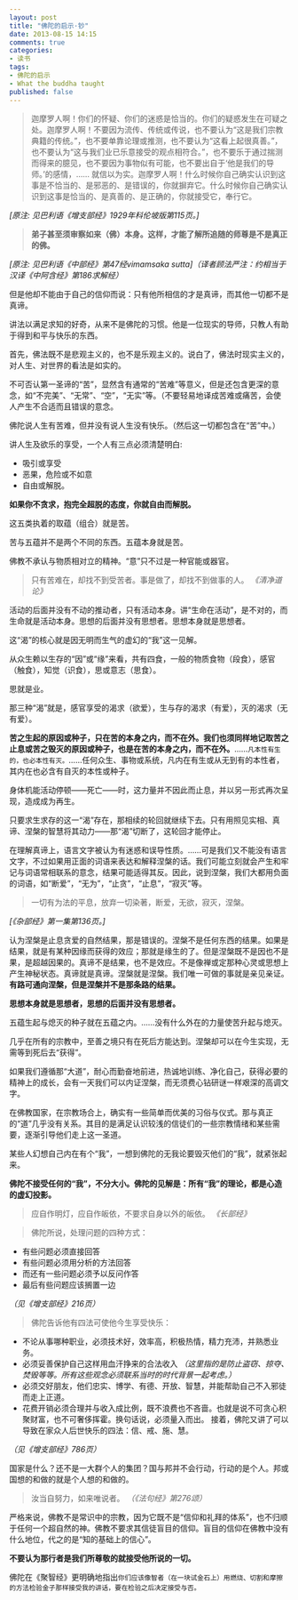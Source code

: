 ```yaml
---
layout: post
title: "佛陀的启示·钞"
date: 2013-08-15 14:15
comments: true
categories: 
- 读书
tags:
- 佛陀的启示
- What the buddha taught
published: false
---
```


> 迦摩罗人啊！你们的怀疑、你们的迷惑是恰当的。你们的疑惑发生在可疑之处。迦摩罗人啊！不要因为流传、传统或传说，也不要认为“这是我们宗教典籍的传统。”，也不要单靠论理或推测，也不要认为“这看上起很真善。”，也不要认为“这与我们业已乐意接受的观点相符合。”，也不要乐于通过揣测而得来的臆见，也不要因为事物似有可能，也不要出自于‘他是我们的导师。’的感情，…… 就信以为实。迦摩罗人啊！什么时候你自己确实认识到这事是不恰当的、是邪恶的、是错误的，你就摒弃它。什么时候你自己确实认识到这事是恰当的、是真善的、是正确的，你就接受它，奉行它。

*[原注: 见巴利语《增支部经》1929年科伦坡版第115页。]*

> __弟子甚至须审察如来（佛）本身。这样，才能了解所追随的师尊是不是真正的佛。__

*[原注: 见巴利语《中部经》第47经vimamsaka sutta]（译者顾法严注：约相当于汉译《中阿含经》第186求解经）*

但是他却不能由于自己的信仰而说：只有他所相信的才是真谛，而其他一切都不是真谛。

讲法以满足求知的好奇，从来不是佛陀的习惯。他是一位现实的导师，只教人有助于得到和平与快乐的东西。

首先，佛法既不是悲观主义的，也不是乐观主义的。说白了，佛法时现实主义的，对人生、对世界的看法是如实的。

不可否认第一圣谛的“苦”，显然含有通常的“苦难”等意义，但是还包含更深的意念，如“不完美”、“无常”、“空”，“无实”等。（不要轻易地译成苦难或痛苦，会使人产生不合适而且错误的意念。

佛陀说人生有苦难，但并没有说人生没有快乐。（然后这一切都包含在“苦”中。）

讲人生及欲乐的享受，一个人有三点必须清楚明白:

- 吸引或享受
- 恶果，危险或不如意
- 自由或解脱。

__如果你不贪求，抱完全超脱的态度，你就自由而解脱。__

这五类执着的取蕴（组合）就是苦。
<!-- more --> 
苦与五蕴并不是两个不同的东西。五蕴本身就是苦。

佛教不承认与物质相对立的精神。“意”只不过是一种官能或器官。

> 只有苦难在，却找不到受苦者。事是做了，却找不到做事的人。
*《清净道论》*

活动的后面并没有不动的推动者，只有活动本身。讲“生命在活动”，是不对的，而生命就是活动本身。思想的后面并没有思想者。思想本身就是思想者。

这“渴”的核心就是因无明而生气的虚幻的“我”这一见解。

从众生赖以生存的“因”或“缘”来看，共有四食，一般的物质食物（段食），感官（触食），知觉（识食），思或意志（思食）。

思就是业。

那三种“渴”就是，感官享受的渴求（欲爱），生与存的渴求（有爱），灭的渴求（无有爱）。

__苦之生起的原因或种子，只在苦的本身之内，而不在外。我们也须同样地记取苦之止息或苦之毁灭的原因或种子，也是在苦的本身之内，而不在外。__……`凡本性有生的，也必本性有灭。`……任何众生、事物或系统，凡内在有生或从无到有的本性者，其内在也必含有自灭的本性或种子。

身体机能活动停顿——死亡——时，这力量并不因此而止息，并以另一形式再次呈现，造成成为再生。

只要求生求存的这一“渴”存在，那相续的轮回就继续下去。只有用照见实相、真谛、涅槃的智慧将其动力——那“渴”切断了，这轮回才能停止。

在理解真谛上，语言文字被认为有迷惑和误导性质。……可是我们又不能没有语言文字，不过如果用正面的词语来表达和解释涅槃的话。我们可能立刻就会产生和牢记与词语常相联系的意念，结果可能适得其反。因此，说到涅槃，我们大都用负面的词语，如“断爱”，“无为”，“止贪”，“止息”，“寂灭”等。

> 一切有为法的平息，放弃一切染著，断爱，无欲，寂灭，涅槃。

*[《杂部经》第一集第136页。]*

认为涅槃是止息贪爱的自然结果，那是错误的。涅槃不是任何东西的结果。如果是结果，就是有某种因缘而获得的效应；那就是缘生的了。但是涅槃既不是因也不是果，是超越因果的。真谛不是结果，也不是效应。不是像禅或定那种心灵或思想上产生神秘状态。真谛就是真谛。涅槃就是涅槃。我们唯一可做的事就是亲见亲证。__有路可通向涅槃，但是涅槃并不是那条路的结果。__

__思想本身就是思想者，思想的后面并没有思想者。__

五蕴生起与熄灭的种子就在五蕴之内。……没有什么外在的力量使苦升起与熄灭。

几乎在所有的宗教中，至善之境只有在死后方能达到。涅槃却可以在今生实现，无需等到死后去“获得”。

如果我们遵循那“大道”，耐心而勤奋地前进，热诚地训练、净化自己，获得必要的精神上的成长，会有一天我们可以内证涅槃，而无须费心钻研谜一样艰深的高调文字。

在佛教国家，在宗教场合上，确实有一些简单而优美的习俗与仪式。那与真正的“道”几乎没有关系。其目的是满足认识较浅的信徒们的一些宗教情绪和某些需要，逐渐引导他们走上这一圣道。

某些人幻想自己内在有个“我”，一想到佛陀的无我论要毁灭他们的“我”，就紧张起来。 

__佛陀不接受任何的“我”，不分大小。佛陀的见解是：所有“我”的理论，都是心造的虚幻投影。__

> 应自作明灯，应自作皈依，不要求自身以外的皈依。
*《长部经》*

<!--  -->
> 佛陀所说，处理问题的四种方式：

> 
- 有些问题必须直接回答
- 有些问题必须用分析的方法回答
- 而还有一些问题必须予以反问作答
- 最后有些问题应该搁置一边

*（见《增支部经》216页）*

> 佛陀告诉他有四法可使他今生享受快乐：

> 
- 不论从事哪种职业，必须技术好，效率高，积极热情，精力充沛，并熟悉业务。
- 必须妥善保护自己这样用血汗挣来的合法收入 *（这里指的是防止盗窃、掠夺、焚毁等等。所有这些观念必须联系当时的时代背景一起考虑。）*
- 必须交好朋友，他们忠实、博学、有德、开放、智慧，并能帮助自己不入邪徒而走上正道。
- 花费开销必须合理并与收入成比例，既不浪费也不吝啬。也就是说不可贪心积聚财富，也不可奢侈挥霍。换句话说，必须量入而出。
接着，佛陀又讲了可以导致在家众人后世快乐的四法：信、戒、施、慧。

*（见《增支部经》786页）*

国家是什么？还不是一大群个人的集团？国与邦并不会行动，行动的是个人。邦或国想的和做的就是个人想的和做的。

> 汝当自努力，如来唯说者。
*（《法句经》第276颂）*

严格来说，佛教不是常识中的宗教，因为它既不是“信仰和礼拜的体系”，也不归顺于任何一个超自然的神。佛教不要求其信徒盲目的信仰。盲目的信仰在佛教中没有什么地位，代之的是“知的基础上的信心”。

__不要认为那行者是我们所尊敬的就接受他所说的一切。__

佛陀在《聚智经》更明确地指出`你们应该像智者（在一块试金石上）用燃烧、切割和摩擦的方法检验金子那样接受我的讲话，要在检验之后决定接受与否。`
